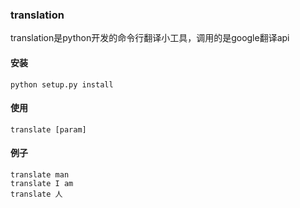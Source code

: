 ### translation

translation是python开发的命令行翻译小工具，调用的是google翻译api

#### 安装
```
python setup.py install
```

#### 使用
```
translate [param]
```

#### 例子
```
translate man
translate I am
translate 人
```